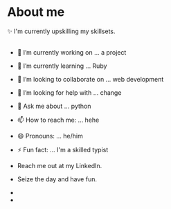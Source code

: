 # About me

:sparkles: I'm currently upskilling my skillsets. <br> <br>

- 🔭 I’m currently working on ... a project
- 🌱 I’m currently learning ... Ruby
- 👯 I’m looking to collaborate on ... web development
- 🤔 I’m looking for help with ... change
- 💬 Ask me about ... python
- 📫 How to reach me: ... hehe
- 😄 Pronouns: ... he/him
- ⚡ Fun fact: ... I'm a skilled typist

- Reach me out at my LinkedIn.
- Seize the day and have fun.
- 
- 
<!-- Hey be consistent and be yourself.

Finish..
  
